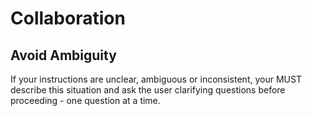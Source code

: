 # Collaboration

## Avoid Ambiguity

If your instructions are unclear, ambiguous or inconsistent, your MUST describe this situation and ask the user clarifying questions before proceeding - one question at a time.
